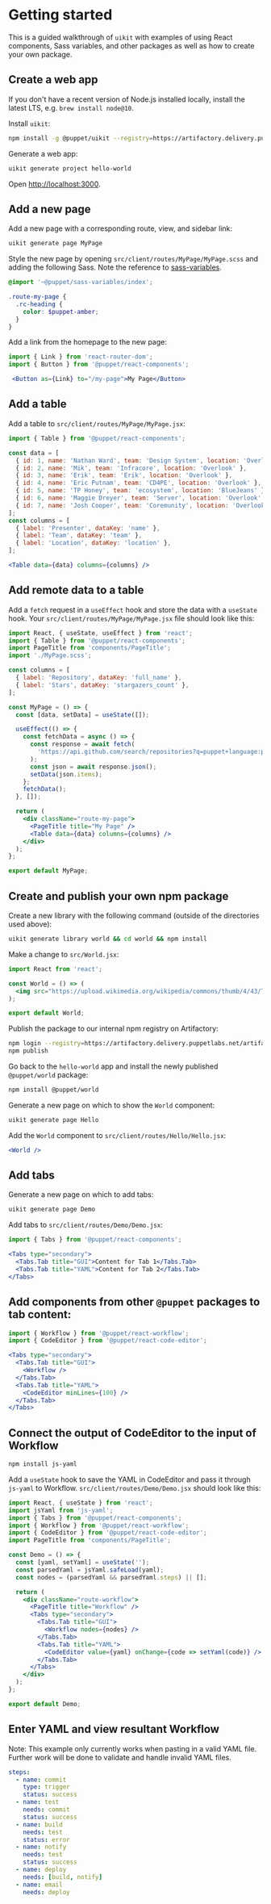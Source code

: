 # Getting started

This is a guided walkthrough of `uikit` with examples of using React components, Sass variables, and other packages as well as how to create your own package.

## Create a web app

If you don't have a recent version of Node.js installed locally, install the latest LTS, e.g. `brew install node@10`.

Install `uikit`:

```sh
npm install -g @puppet/uikit --registry=https://artifactory.delivery.puppetlabs.net/artifactory/api/npm/npm/
```

Generate a web app:

```sh
uikit generate project hello-world
```

Open [http://localhost:3000](http://localhost:3000).

## Add a new page

Add a new page with a corresponding route, view, and sidebar link:

```sh
uikit generate page MyPage
```

Style the new page by opening `src/client/routes/MyPage/MyPage.scss` and adding the following Sass. Note the reference to [sass-variables](https://github.com/puppetlabs/design-system/tree/master/packages/sass-variables).

```scss
@import '~@puppet/sass-variables/index';

.route-my-page {
  .rc-heading {
    color: $puppet-amber;
  }
}
```

Add a link from the homepage to the new page:

```jsx
import { Link } from 'react-router-dom';
import { Button } from '@puppet/react-components';

 <Button as={Link} to="/my-page">My Page</Button>
```

## Add a table

Add a table to `src/client/routes/MyPage/MyPage.jsx`:

```jsx
import { Table } from '@puppet/react-components';

const data = [
  { id: 1, name: 'Nathan Ward', team: 'Design System', location: 'Overlook' },
  { id: 2, name: 'Mik', team: 'Infracore', location: 'Overlook' },
  { id: 3, name: 'Erik', team: 'Erik', location: 'Overlook' },
  { id: 4, name: 'Eric Putnam', team: 'CD4PE', location: 'Overlook' },
  { id: 5, name: 'TP Honey', team: 'ecosystem', location: 'BlueJeans' },
  { id: 6, name: 'Maggie Dreyer', team: 'Server', location: 'Overlook' },
  { id: 7, name: 'Josh Cooper', team: 'Coremunity', location: 'Overlook' },
];
const columns = [
  { label: 'Presenter', dataKey: 'name' },
  { label: 'Team', dataKey: 'team' },
  { label: 'Location', dataKey: 'location' },
];

<Table data={data} columns={columns} />
```

## Add remote data to a table

Add a `fetch` request in a `useEffect` hook and store the data with a `useState` hook. Your `src/client/routes/MyPage/MyPage.jsx` file should look like this:

```jsx
import React, { useState, useEffect } from 'react';
import { Table } from '@puppet/react-components';
import PageTitle from 'components/PageTitle';
import './MyPage.scss';

const columns = [
  { label: 'Repository', dataKey: 'full_name' },
  { label: 'Stars', dataKey: 'stargazers_count' },
];

const MyPage = () => {
  const [data, setData] = useState([]);

  useEffect(() => {
    const fetchData = async () => {
      const response = await fetch(
        'https://api.github.com/search/repositories?q=puppet+language:puppet+sort:stars',
      );
      const json = await response.json();
      setData(json.items);
    };
    fetchData();
  }, []);

  return (
    <div className="route-my-page">
      <PageTitle title="My Page" />
      <Table data={data} columns={columns} />
    </div>
  );
};

export default MyPage;
```

## Create and publish your own npm package

Create a new library with the following command (outside of the directories used above):

```sh
uikit generate library world && cd world && npm install
```

Make a change to `src/World.jsx`:

```jsx
import React from 'react';

const World = () => (
  <img src="https://upload.wikimedia.org/wikipedia/commons/thumb/4/43/The_Earth_seen_from_Apollo_17_with_transparent_background.png/603px-The_Earth_seen_from_Apollo_17_with_transparent_background.png" />
);

export default World;
```

Publish the package to our internal npm registry on Artifactory:

```sh
npm login --registry=https://artifactory.delivery.puppetlabs.net/artifactory/api/npm/npm/  # Use your PuppetPass
npm publish
```

Go back to the `hello-world` app and install the newly published `@puppet/world` package:

```sh
npm install @puppet/world
```

Generate a new page on which to show the `World` component:

```sh
uikit generate page Hello
```

Add the `World` component to `src/client/routes/Hello/Hello.jsx`:

```jsx
<World />
```

## Add tabs

Generate a new page on which to add tabs:

```sh
uikit generate page Demo
```

Add tabs to `src/client/routes/Demo/Demo.jsx`:

```jsx
import { Tabs } from '@puppet/react-components';

<Tabs type="secondary">
  <Tabs.Tab title="GUI">Content for Tab 1</Tabs.Tab>
  <Tabs.Tab title="YAML">Content for Tab 2</Tabs.Tab>
</Tabs>
```

## Add components from other `@puppet` packages to tab content:

```jsx
import { Workflow } from '@puppet/react-workflow';
import { CodeEditor } from '@puppet/react-code-editor';

<Tabs type="secondary">
  <Tabs.Tab title="GUI">
    <Workflow />
  </Tabs.Tab>
  <Tabs.Tab title="YAML">
    <CodeEditor minLines={100} />
  </Tabs.Tab>
</Tabs>
```

## Connect the output of CodeEditor to the input of Workflow

```sh
npm install js-yaml
```

Add a `useState` hook to save the YAML in CodeEditor and pass it through `js-yaml` to Workflow. `src/client/routes/Demo/Demo.jsx` should look like this:

```jsx
import React, { useState } from 'react';
import jsYaml from 'js-yaml';
import { Tabs } from '@puppet/react-components';
import { Workflow } from '@puppet/react-workflow';
import { CodeEditor } from '@puppet/react-code-editor';
import PageTitle from 'components/PageTitle';

const Demo = () => {
  const [yaml, setYaml] = useState('');
  const parsedYaml = jsYaml.safeLoad(yaml);
  const nodes = (parsedYaml && parsedYaml.steps) || [];

  return (
    <div className="route-workflow">
      <PageTitle title="Workflow" />
      <Tabs type="secondary">
        <Tabs.Tab title="GUI">
          <Workflow nodes={nodes} />
        </Tabs.Tab>
        <Tabs.Tab title="YAML">
          <CodeEditor value={yaml} onChange={code => setYaml(code)} />
        </Tabs.Tab>
      </Tabs>
    </div>
  );
};

export default Demo;

```

## Enter YAML and view resultant Workflow

Note: This example only currently works when pasting in a valid YAML file. Further work will be done to validate and handle invalid YAML files.

```yaml
steps:
  - name: commit
    type: trigger
    status: success
  - name: test
    needs: commit
    status: success
  - name: build
    needs: test
    status: error
  - name: notify
    needs: test
    status: success
  - name: deploy
    needs: [build, notify]
  - name: email
    needs: deploy
```
